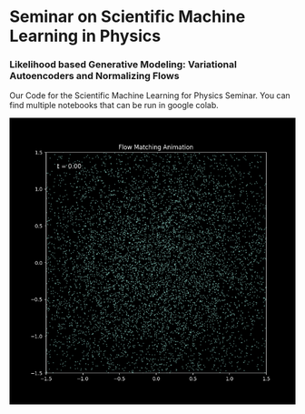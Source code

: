# Seminar on Scientific Machine Learning in Physics
### Likelihood based Generative Modeling: Variational Autoencoders and Normalizing Flows

Our Code for the Scientific Machine Learning for Physics Seminar.
You can find multiple notebooks that can be run in google colab. 

![Demo GIF](./assets/flow_animation.gif)
